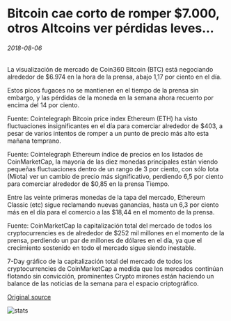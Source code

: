 # Bitcoin cae corto de romper $7.000, otros Altcoins ver pérdidas leves...

###### 2018-08-06

La visualización de mercado de Coin360 Bitcoin (BTC) está negociando alrededor de $6.974 en la hora de la prensa, abajo 1,17 por ciento en el día.

Estos picos fugaces no se mantienen en el tiempo de la prensa sin embargo, y las pérdidas de la moneda en la semana ahora recuento por encima del 14 por ciento.

Fuente: Cointelegraph Bitcoin price index Ethereum (ETH) ha visto fluctuaciones insignificantes en el día para comerciar alrededor de $403, a pesar de varios intentos de romper a un punto de precio más alto esta mañana temprano.

Fuente: Cointelegraph Ethereum índice de precios en los listados de CoinMarketCap, la mayoría de las diez monedas principales están viendo pequeñas fluctuaciones dentro de un rango de 3 por ciento, con sólo Iota (Miota) ver un cambio de precio más significativo, perdiendo 6,5 por ciento para comerciar alrededor de $0,85 en la prensa Tiempo.

Entre las veinte primeras monedas de la tapa del mercado, Ethereum Classic (etc) sigue reclamando nuevas ganancias, hasta un 6,3 por ciento más en el día para el comercio a las $18,44 en el momento de la prensa.

Fuente: CoinMarketCap la capitalización total del mercado de todos los cryptocurrencies es de alrededor de $252 mil millones en el momento de la prensa, perdiendo un par de millones de dólares en el día, ya que el crecimiento sostenido en todo el mercado sigue siendo inestable.

7-Day gráfico de la capitalización total del mercado de todos los cryptocurrencies de CoinMarketCap a medida que los mercados continúan flotando sin convicción, prominentes Crypto mirones están haciendo un balance de las noticias de la semana para el espacio criptográfico.

[Original source](https://cointelegraph.com/news/bitcoin-falls-short-of-breaking-7-000-other-altcoins-see-slight-losses)

![stats](https://c.statcounter.com/11760860/0/a89fa40b/1/ "stats")